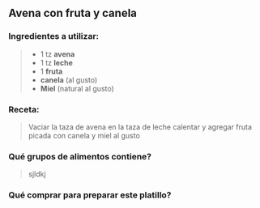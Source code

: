 ## Avena con fruta y canela

###  Ingredientes a utilizar:
> - 1 tz **avena** 
> - 1 tz **leche**
> - 1 **fruta** 
> - **canela** (al gusto)
> - **Miel** (natural al gusto)

### Receta:
> Vaciar la taza de avena en la taza de leche calentar y agregar fruta picada con canela y miel al gusto

### Qué grupos de alimentos contiene?
>sjldkj

### Qué comprar para preparar este platillo?
